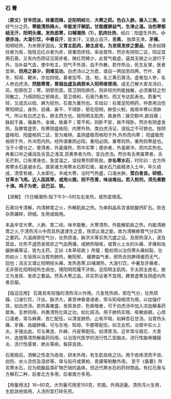 ### 石 膏

**〔原文〕甘辛而淡，体重而降，足阳明经**胃。**大寒之药。色白入肺，兼入三焦**。诸经气分之药。**寒能清热降火，辛能发汗解肌，甘能缓脾益气，生津止渴。治伤寒郁结无汗，阳明头痛，发热恶寒，曰晡潮热（1），肌肉壮热**，经曰：阳盛生外热。**小便赤浊，大渴引饮，中暑自汗**，能发汗，又能止自汗。**舌焦**， 胎厚无津。**牙痛**。阳明经热，为末擦牙固齿。**又胃主肌肉，肺主皮毛，为发斑发疹之要品**。色赤如锦纹者为斑，隐隐见红点者为疹，斑重而疹轻。率由胃热，然亦有阴阳二证，阳证宜用石膏。又有内伤阴证见斑疹者，微红而稀少，此胃气极虚，逼其无根之火游行于外，当补益气血，使中有主，则气不外游，血不外散，若作热治，死生反掌，医者宜审。**但用之甚少，则难见功**。白虎汤以之为君，或自一两加至四两，竹叶、麦冬、知母、粳米，亦加四倍。甚者加芩、连、柏，名三黄石膏汤。虚者加人参，名人参白虎汤，**然能寒胃，胃弱血虚及病邪未入阳明者禁用**。成无己解大青龙汤曰，风，阳邪伤卫；寒，阴邪伤营。营卫阴阳俱伤，则非轻剂所能独散，必须重轻之剂同散之，乃得阴阳之邪俱去，营卫俱和，石膏乃重剂，而又专达肌表也。质重气轻，又成氏以桂、麻为轻剂，石膏为重剂也。东垣曰：右膏足阳明药，仲景用治伤寒阳明证，身热、目痛、鼻干、不得卧，邪在阳明，肺受火制，故用辛寒以清肺气，所以有白虎之名，肺主西方也。按阳明主肌肉，故身热；脉交额中,故目痛；脉起于鼻，循鼻外，金燥，故鼻干；胃不和，则卧不安，故不得卧。然亦有阴虚发热，及脾胃虚劳，伤寒阴盛格阳、内寒外热、类白虎汤证，误投之不可救也。按阴盛格阳、阳盛格阴二证，至为难辨。盖阴盛极而格阳于外,外热而内寒； 阳盛极而格阴于外，外冷而内热。经所谓重阴必阳，重阳必阴，重寒则热，重热则寒是也。当于小便分之，便清者，外虽燥热，而中实寒；便赤者，外虽厥冷，而内实热也。再看口中之燥润及舌苔之浅深,苔黄黑者为热，宜白虎汤。然亦有舌黑属寒者，舌无芒刺，口有津液也，急宜温之，误投寒剂即死矣。**亦名寒水石**，时珍曰：古方所用寒水石是凝水石。唐家诸方用寒水石即石膏。凝水石乃盐精渗入土中，年久结成，清莹有棱，入水即化。辛咸大寒，治时气热盛，口渴水肿。**莹白者良。研细，甘草水飞用。近人因其寒，或用火煅，则不伤胃，味淡难出。若入煎剂，须先煮数十沸。鸡子为使，忌巴豆、铁。**

【讲解】	(1)日晡潮热:指下午3〜5时左右发热，或热度增高。

石膏功专清解，内清肺胃之火，外解肌肤之热。为单斜晶系含谁硫酸钙矿石。除去杂质碾碎，研细。生用或煅用。

本品辛甘大寒。人肺、胃二经。味辛能散，大寒清热，外能解肌肤之热，内能清肺胃之火,于清热泻火中而具热退津生之意，除烦止渴之能，故为清解肺胃气分实热之要药。凡温病邪在气分，壮热烦渴，脉洪大等实热亢盛之证。及邪热深入，波及营血，壮热不退而发斑疹之气血两燔，或肺热喘咳，或胃火上炎的头痛、牙痛和齿龈肿痛等证，皆为主药，正如《本草经疏 》所载：甄权用以治伤寒头痛如裂，壮热如火；东垣用以治胃热肺热，散阳邪，
缓脾益气者，邪热去则脾得缓而无气，回也；洁古又谓止阳明经头痛，发热恶寒,曰哺潮热，大渴引饮，中暑及牙痛者，无非邪在阳明经所生病也，理阳明而蔑不济矣。足阳明主肌肉，手太阴主皮毛，故又为发斑、发疹之要品。然系大寒之品，非实热证者不宜用，脾胃虚寒及阴虚内热者忌服。

【临证应用】   石膏具有较强的清热泻火作用。凡急性热病，邪在气分，壮热烦躁、口渴引饮，汗出、脉洪大，甚至神昏谵语者，常与知母相须为用，以加强疗效，如白虎汤。若热毒雍盛，发斑发疹，色紫暗者，可于白虎汤中加入凉血解毒药犀角、玄参同用，共奏清热化斑之功，如化斑汤。用于肺热实喘、咳嗽痰稠，心烦口渴者，常与麻黄、杏仁配伍，以清宣肺热、止咳平喘，如麻杏石甘汤。治胃热头痛、牙痛、齿龈肿痛，可与生地、知母、牛膝等配伍，如玉女煎。治胃中实火上炎，牙缝出血，可与黄连、升麻、丹皮等配伍，如清胃汤。近年常与银花、大青叶、连翘等清热解毒药同用，以治现代医学的流行性乙型脑炎、流行性脑脊髓膜炎、流行性感冒、肺炎等病，每获良效。

石膏煅后，清解之性变为收敛，研末外用，有生肌敛疮之功。用于疮疡溃而不敛、创伤、水火烫伤及湿疹等，常与铅丹或黄柏、青黛等制散外用。
至于《备要》所言寒水石，应为硫酸盐类矿物芒硝的晶体，但近代寒水石的药材商品，有红石膏与方解石二种，前者北方多用，后者南方多用。

【用量用法】16~60克，大剂量可用至150克，煎服。外用适量。清热泻火生用，生肌敛疮煅用，入汤剂宜打碎先煎。
